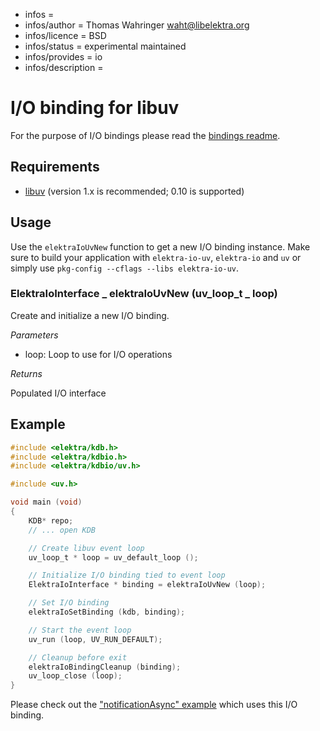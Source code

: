 - infos =
- infos/author = Thomas Wahringer <waht@libelektra.org>
- infos/licence = BSD
- infos/status = experimental maintained
- infos/provides = io
- infos/description =

# I/O binding for libuv

For the purpose of I/O bindings please read the
[bindings readme](https://www.libelektra.org/bindings/readme#i-o-bindings).

## Requirements

- [libuv](http://libuv.org/) (version 1.x is recommended; 0.10 is supported)

## Usage

Use the `elektraIoUvNew` function to get a new I/O binding instance.
Make sure to build your application with `elektra-io-uv`, `elektra-io` and `uv` or
simply use `pkg-config --cflags --libs elektra-io-uv`.

### ElektraIoInterface _ elektraIoUvNew (uv_loop_t _ loop)

Create and initialize a new I/O binding.

_Parameters_

- loop: Loop to use for I/O operations

_Returns_

Populated I/O interface

## Example

```C
#include <elektra/kdb.h>
#include <elektra/kdbio.h>
#include <elektra/kdbio/uv.h>

#include <uv.h>

void main (void)
{
	KDB* repo;
	// ... open KDB

	// Create libuv event loop
	uv_loop_t * loop = uv_default_loop ();

	// Initialize I/O binding tied to event loop
	ElektraIoInterface * binding = elektraIoUvNew (loop);

	// Set I/O binding
	elektraIoSetBinding (kdb, binding);

	// Start the event loop
	uv_run (loop, UV_RUN_DEFAULT);

	// Cleanup before exit
	elektraIoBindingCleanup (binding);
	uv_loop_close (loop);
}
```

Please check out the ["notificationAsync" example](https://www.libelektra.org/examples/notificationasync)
which uses this I/O binding.
